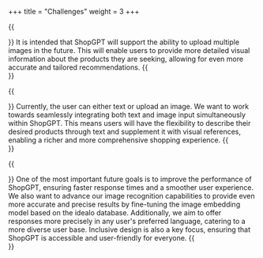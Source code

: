 +++
title = "Challenges"
weight = 3
+++

{{<section title="Multiple Images Uploaded" >}}
It is intended that ShopGPT will support the ability to upload multiple images in the future. This will enable users to provide more detailed visual information about the products they are seeking, allowing for even more accurate and tailored recommendations.
{{</section>}}

{{<section title="Combination of Text and Image Input" >}}
Currently, the user can either text or upload an image. We want to work towards seamlessly integrating both text and image input simultaneously within ShopGPT. This means users will have the flexibility to describe their desired products through text and supplement it with visual references, enabling a richer and more comprehensive shopping experience.
{{</section>}}

{{<section title="Quality Improvement" >}}
One of the most important future goals is to improve the performance of ShopGPT, ensuring faster response times and a smoother user experience. We also want to advance our image recognition capabilities to provide even more accurate and precise results by fine-tuning the image embedding model based on the idealo database. Additionally, we aim to offer responses more precisely in any user's preferred language, catering to a more diverse user base. Inclusive design is also a key focus, ensuring that ShopGPT is accessible and user-friendly for everyone.
{{</section>}}
